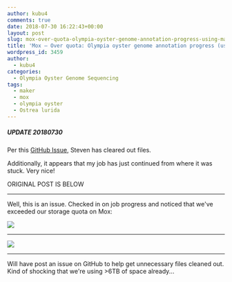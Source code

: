 ```yaml
---
author: kubu4
comments: true
date: 2018-07-30 16:22:43+00:00
layout: post
slug: mox-over-quota-olympia-oyster-genome-annotation-progress-using-maker-2-31-10
title: 'Mox – Over quota: Olympia oyster genome annotation progress (using Maker 2.31.10)'
wordpress_id: 3459
author:
  - kubu4
categories:
  - Olympia Oyster Genome Sequencing
tags:
  - maker
  - mox
  - olympia oyster
  - Ostrea lurida
---
```


##### UPDATE 20180730



Per this [GitHub Issue](httpss://github.com/RobertsLab/resources/issues/324), Steven has cleared out files.

Additionally, it appears that my job has just continued from where it was stuck. Very nice!

ORIGINAL POST IS BELOW



* * *



Well, this is an issue. Checked in on job progress and noticed that we've exceeded our storage quota on Mox:

![](https://owl.fish.washington.edu/Athaliana/20180730_mox_maker_quota.png)



* * *



![](https://owl.fish.washington.edu/Athaliana/20180730_mox_maker_quota_01.png)



* * *



Will have post an issue on GitHub to help get unnecessary files cleaned out. Kind of shocking that we're using >6TB of space already...

